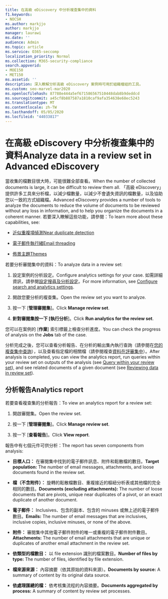 ```yaml
---
title: 在高級 eDiscovery 中分析複查集中的資料
f1.keywords:
- NOCSH
ms.author: markjjo
author: markjjo
manager: laurawi
ms.date: ''
audience: Admin
ms.topic: article
ms.service: O365-seccomp
localization_priority: Normal
ms.collection: M365-security-compliance
search.appverid:
- MOE150
- MET150
ms.assetid: ''
description: 深入瞭解分析高級 eDiscovery 案例時可用於組織檔組的工具。
ms.custom: seo-marvel-mar2020
ms.openlocfilehash: 87788e444a5ef671586567510448dab8b9deddcd
ms.sourcegitcommit: a45cf8b887587a1810caf9afa354638e68ec5243
ms.translationtype: MT
ms.contentlocale: zh-TW
ms.lasthandoff: 05/05/2020
ms.locfileid: "44033817"
---
```

# <a name="analyze-data-in-a-review-set-in-advanced-ediscovery"></a><span data-ttu-id="4960c-103">在高級 eDiscovery 中分析複查集中的資料</span><span class="sxs-lookup"><span data-stu-id="4960c-103">Analyze data in a review set in Advanced eDiscovery</span></span>

<span data-ttu-id="4960c-104">當收集的檔數目很大時，可能很難全部查看。</span><span class="sxs-lookup"><span data-stu-id="4960c-104">When the number of collected documents is large, it can be difficult to review them all.</span></span> <span data-ttu-id="4960c-105">「高級 eDiscovery」提供許多工具來分析檔，以減少檔數量，以減少不會遺失資訊的檔數量，以及協助您以一致的方式組織檔。</span><span class="sxs-lookup"><span data-stu-id="4960c-105">Advanced eDiscovery provides a number of tools to analyze the documents to reduce the volume of documents to be reviewed without any loss in information, and to help you organize the documents in a coherent manner.</span></span> <span data-ttu-id="4960c-106">若要深入瞭解這些功能，請參閱：</span><span class="sxs-lookup"><span data-stu-id="4960c-106">To learn more about these capabilities, see:</span></span>

- [<span data-ttu-id="4960c-107">近似重複項偵測</span><span class="sxs-lookup"><span data-stu-id="4960c-107">Near duplicate detection</span></span>](near-duplicates.md)

- [<span data-ttu-id="4960c-108">電子郵件執行緒</span><span class="sxs-lookup"><span data-stu-id="4960c-108">Email threading</span></span>](email-threading.md)

- [<span data-ttu-id="4960c-109">佈景主題</span><span class="sxs-lookup"><span data-stu-id="4960c-109">Themes</span></span>](themes.md)

<span data-ttu-id="4960c-110">若要分析審閱集中的資料：</span><span class="sxs-lookup"><span data-stu-id="4960c-110">To analyze data in a review set:</span></span>

1. <span data-ttu-id="4960c-111">設定案例的分析設定。</span><span class="sxs-lookup"><span data-stu-id="4960c-111">Configure analytics settings for your case.</span></span> <span data-ttu-id="4960c-112">如需詳細資訊，請參閱[設定搜尋及分析設定](configure-search-analytics-settings.md)。</span><span class="sxs-lookup"><span data-stu-id="4960c-112">For more information, see [Configure search and analytics settings](configure-search-analytics-settings.md).</span></span>

2. <span data-ttu-id="4960c-113">開啟您要分析的複查集。</span><span class="sxs-lookup"><span data-stu-id="4960c-113">Open the review set you want to analyze.</span></span>

3. <span data-ttu-id="4960c-114">按一下 [**管理審閱集**]。</span><span class="sxs-lookup"><span data-stu-id="4960c-114">Click **Manage review set**.</span></span>

4. <span data-ttu-id="4960c-115">**針對審閱集按一下 [執行分析**]。</span><span class="sxs-lookup"><span data-stu-id="4960c-115">Click **Run analytics for the review set**.</span></span>

<span data-ttu-id="4960c-116">您可以在案例的 [**作業**] 索引標籤上檢查分析進度。</span><span class="sxs-lookup"><span data-stu-id="4960c-116">You can check the progress of analysis on the **Jobs** tab of the case.</span></span>

 <span data-ttu-id="4960c-117">分析完成之後，您可以查看分析報告、在分析的輸出集內執行查詢（請參閱在[您的複查集中查詢](review-set-search.md)），以及查看指定檔的相關檔（請參閱複查[資料在評審集中](reviewing-data-in-review-set.md)）。</span><span class="sxs-lookup"><span data-stu-id="4960c-117">After analysis is completed, you can view the analytics report, run queries within your review set on outputs of the analysis (see [Query within your review set](review-set-search.md)), and see related documents of a given document (see [Reviewing data in review set](reviewing-data-in-review-set.md)).</span></span>

## <a name="analytics-report"></a><span data-ttu-id="4960c-118">分析報告</span><span class="sxs-lookup"><span data-stu-id="4960c-118">Analytics report</span></span>

<span data-ttu-id="4960c-119">若要查看複查集的分析報告：</span><span class="sxs-lookup"><span data-stu-id="4960c-119">To view an analytics report for a review set:</span></span>

1. <span data-ttu-id="4960c-120">開啟審閱集。</span><span class="sxs-lookup"><span data-stu-id="4960c-120">Open the review set.</span></span>

2. <span data-ttu-id="4960c-121">按一下 [**管理審閱集**]。</span><span class="sxs-lookup"><span data-stu-id="4960c-121">Click **Manage review set**.</span></span>

3. <span data-ttu-id="4960c-122">按一下 [**查看報告**]。</span><span class="sxs-lookup"><span data-stu-id="4960c-122">Click **View report**.</span></span>

<span data-ttu-id="4960c-123">報告中有七個元件可供分析：</span><span class="sxs-lookup"><span data-stu-id="4960c-123">The report has seven components from analysis:</span></span>

- <span data-ttu-id="4960c-124">**目標人口：** 在審閱集中找到的電子郵件訊息、附件和鬆散檔的數目。</span><span class="sxs-lookup"><span data-stu-id="4960c-124">**Target population:** The number of email messages, attachments, and loose documents found in the review set.</span></span>

- <span data-ttu-id="4960c-125">**檔（不含附件）：** 旋轉的鬆散檔數目、重複接近的樞紐分析表或其他檔的完全相同的數目。</span><span class="sxs-lookup"><span data-stu-id="4960c-125">**Documents (excluding attachments):** The number of loose documents that are pivots, unique near duplicates of a pivot, or an exact duplicate of another document.</span></span>

- <span data-ttu-id="4960c-126">**電子郵件：** Inclusives、包含的副本、包含的 minuses 或無上述的電子郵件數目。</span><span class="sxs-lookup"><span data-stu-id="4960c-126">**Emails:** The number of email messages that are inclusives, inclusive copies, inclusive minuses, or none of the above.</span></span>

- <span data-ttu-id="4960c-127">**附件：** 審閱集中其他電子郵件附件的唯一或重複的電子郵件附件數目。</span><span class="sxs-lookup"><span data-stu-id="4960c-127">**Attachments:** The number of email attachments that are unique or duplicates of another email attachment in the review set.</span></span>

- <span data-ttu-id="4960c-128">**依類型的檔數目：** 以 file extension 識別的檔案數目。</span><span class="sxs-lookup"><span data-stu-id="4960c-128">**Number of files by type:** The number of files, identified by file extension.</span></span>

- <span data-ttu-id="4960c-129">**檔來源來源：** 內容摘要（依其原始的資料來源）。</span><span class="sxs-lookup"><span data-stu-id="4960c-129">**Documents by source:** A summary of content by its original data source.</span></span>

- <span data-ttu-id="4960c-130">**依處理匯總的檔：** 依考核集流程的內容摘要。</span><span class="sxs-lookup"><span data-stu-id="4960c-130">**Documents aggregated by process:** A summary of content by review set processes.</span></span> 
